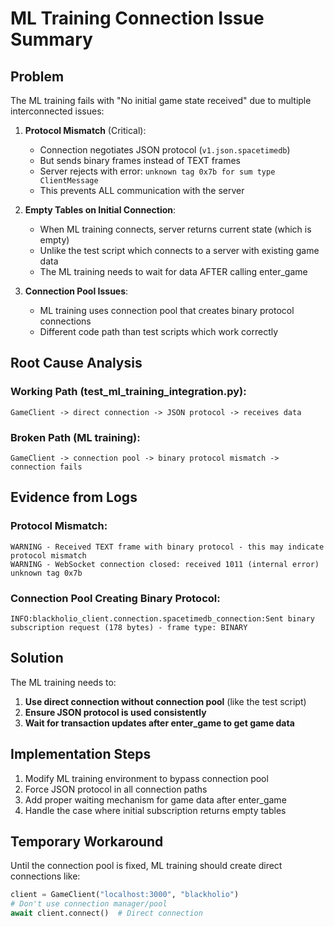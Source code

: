 # ML Training Connection Issue Summary

## Problem
The ML training fails with "No initial game state received" due to multiple interconnected issues:

1. **Protocol Mismatch** (Critical):
   - Connection negotiates JSON protocol (`v1.json.spacetimedb`)
   - But sends binary frames instead of TEXT frames
   - Server rejects with error: `unknown tag 0x7b for sum type ClientMessage`
   - This prevents ALL communication with the server

2. **Empty Tables on Initial Connection**:
   - When ML training connects, server returns current state (which is empty)
   - Unlike the test script which connects to a server with existing game data
   - The ML training needs to wait for data AFTER calling enter_game

3. **Connection Pool Issues**:
   - ML training uses connection pool that creates binary protocol connections
   - Different code path than test scripts which work correctly

## Root Cause Analysis

### Working Path (test_ml_training_integration.py):
```
GameClient -> direct connection -> JSON protocol -> receives data
```

### Broken Path (ML training):
```
GameClient -> connection pool -> binary protocol mismatch -> connection fails
```

## Evidence from Logs

### Protocol Mismatch:
```
WARNING - Received TEXT frame with binary protocol - this may indicate protocol mismatch
WARNING - WebSocket connection closed: received 1011 (internal error) unknown tag 0x7b
```

### Connection Pool Creating Binary Protocol:
```
INFO:blackholio_client.connection.spacetimedb_connection:Sent binary subscription request (178 bytes) - frame type: BINARY
```

## Solution

The ML training needs to:

1. **Use direct connection without connection pool** (like the test script)
2. **Ensure JSON protocol is used consistently**
3. **Wait for transaction updates after enter_game to get game data**

## Implementation Steps

1. Modify ML training environment to bypass connection pool
2. Force JSON protocol in all connection paths
3. Add proper waiting mechanism for game data after enter_game
4. Handle the case where initial subscription returns empty tables

## Temporary Workaround

Until the connection pool is fixed, ML training should create direct connections like:
```python
client = GameClient("localhost:3000", "blackholio")
# Don't use connection manager/pool
await client.connect()  # Direct connection
```